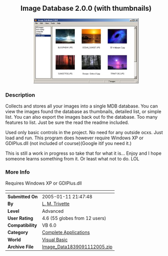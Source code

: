 ﻿<div align="center">

## Image Database 2\.0\.0 \(with thumbnails\)

<img src="PIC2005111223505926.jpg">
</div>

### Description

Collects and stores all your images into a single MDB database. You can view the images found the database as thumbnails, detailed list, or simple list. You can also export the images back out fo the database. Too many features to list. Just be sure the read the readme included.

Used only basic controls in the project. No need for any outside ocxs. Just load and run. This program does however require Windows XP or GDIPlus.dll (not included of course)(Google itif you need it.)

This is still a work in progress so take that for what it is... Enjoy and I hope someone learns something from it. Or least what not to do. LOL
 
### More Info
 
Requires Windows XP or GDIPlus.dll


<span>             |<span>
---                |---
**Submitted On**   |2005-01-11 21:47:48
**By**             |[L\. M\. Trivette ](https://github.com/Planet-Source-Code/PSCIndex/blob/master/ByAuthor/l-m-trivette.md)
**Level**          |Advanced
**User Rating**    |4.6 (55 globes from 12 users)
**Compatibility**  |VB 6\.0
**Category**       |[Complete Applications](https://github.com/Planet-Source-Code/PSCIndex/blob/master/ByCategory/complete-applications__1-27.md)
**World**          |[Visual Basic](https://github.com/Planet-Source-Code/PSCIndex/blob/master/ByWorld/visual-basic.md)
**Archive File**   |[Image\_Data1839091112005\.zip](https://github.com/Planet-Source-Code/l-m-trivette-image-database-2-0-0-with-thumbnails__1-58239/archive/master.zip)








